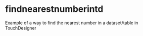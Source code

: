 # findnearestnumberintd
Example of a way to find the nearest number in a dataset/table in TouchDesigner
